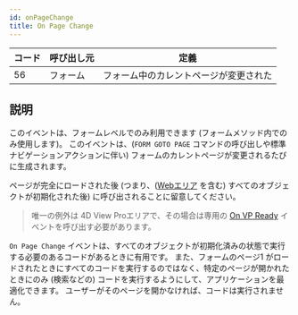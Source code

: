 ```yaml
---
id: onPageChange
title: On Page Change
---
```


| コード | 呼び出し元 | 定義                  |
| --- | ----- | ------------------- |
| 56  | フォーム  | フォーム中のカレントページが変更された |

## 説明

このイベントは、フォームレベルでのみ利用できます (フォームメソッド内でのみ使用します)。 このイベントは、(`FORM GOTO PAGE` コマンドの呼び出しや標準ナビゲーションアクションに伴い) フォームのカレントページが変更されるたびに生成されます。

ページが完全にロードされた後 (つまり、([Webエリア](FormObjects/webArea_overview.md) を含む) すべてのオブジェクトが初期化された後) に呼び出されることに留意してください。

> 唯一の例外は 4D View Proエリアで、その場合は専用の [On VP Ready](onVpReady.md) イベントを呼び出す必要があります。

`On Page Change` イベントは、すべてのオブジェクトが初期化済みの状態で実行する必要のあるコードがあるときに有用です。 また、フォームのページ1 がロードされたときにすべてのコードを実行するのではなく、特定のページが開かれたときにのみ (検索などの) コードを実行するようにして、アプリケーションを最適化できます。 ユーザーがそのページを開かなければ、コードは実行されません。
